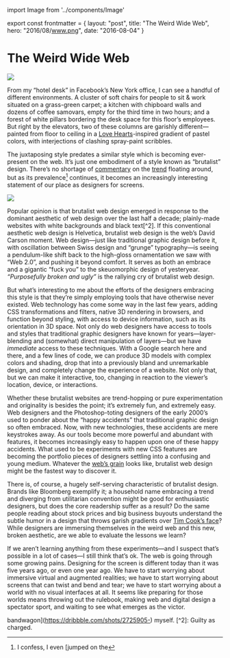 import Image from '../components/Image'

export const frontmatter = {
layout: "post",
title: "The Weird Wide Web",
hero: "2016/08/www.png",
date: "2016-08-04"
}

# The Weird Wide Web

<Image src="2016/08/www.png" className="" />

From my “hotel desk” in Facebook’s New York office, I can see a handful of
different environments. A cluster of soft chairs for people to sit & work
situated on a grass-green carpet; a kitchen with chipboard walls and dozens of
coffee samovars, empty for the third time in two hours; and a forest of white
pillars bordering the desk space for this floor’s employees. But right by the
elevators, two of these columns are garishly different—painted from floor to
ceiling in a [Love Hearts](http://www.lovehearts.com/)-inspired gradient of
pastel colors, with interjections of clashing spray-paint scribbles.

The juxtaposing style predates a similar style which is becoming ever-present on
the web. It’s just one embodiment of a style known as “brutalist” design.
There’s no shortage of
[commentary](https://www.washingtonpost.com/news/the-intersect/wp/2016/05/09/the-hottest-trend-in-web-design-is-intentionally-ugly-unusable-sites/)
on the [trend](http://brutalistwebsites.com/) floating around, but as its
prevalence[^1] continues, it becomes an increasingly interesting statement of
our place as designers for screens.

<Image src="2016/08/fbny.jpg" caption="Pillars in the Facebook New York office
echo a recent trend in web design" className="" />

Popular opinion is that brutalist web design emerged in response to the dominant
aesthetic of web design over the last half a decade; plainly-made websites with
white backgrounds and black text[^2]. If this conventional aesthetic web design
is Helvetica, brutalist web design is the web’s David Carson moment. Web
design—just like traditional graphic design before it, with oscillation between
Swiss design and “grunge” typography—is seeing a pendulum-like shift back to the
high-gloss ornamentation we saw with “Web 2.0”, and pushing it beyond comfort.
It serves as both an embrace and a gigantic “fuck you” to the skeuomorphic
design of yesteryear. _“Purposefully broken and ugly”_ is the rallying cry of
brutalist web design.

But what’s interesting to me about the efforts of the designers embracing this
style is that they’re simply employing tools that have otherwise never existed.
Web technology has come some way in the last few years, adding CSS
transformations and filters, native 3D rendering in browsers, and function
beyond styling, with access to device information, such as its orientation in 3D
space. Not only do web designers have access to tools and styles that
traditional graphic designers have known for years—layer-blending and (somewhat)
direct manipulation of layers—but we have _immediate_ access to these
techniques. With a Google search here and there, and a few lines of code, we can
produce 3D models with complex colors and shading, drop that into a previously
bland and unremarkable design, and completely change the experience of a
website. Not only that, but we can make it interactive, too, changing in
reaction to the viewer’s location, device, or interactions.

Whether these brutalist websites are trend-hopping or pure experimentation and
originality is besides the point; it’s extremely fun, and extremely easy. Web
designers and the Photoshop-toting designers of the early 2000’s used to ponder
about the “happy accidents” that traditional graphic design so often embraced.
Now, with new technologies, these accidents are mere keystrokes away. As our
tools become more powerful and abundant with features, it becomes increasingly
easy to happen upon one of these happy accidents. What used to be experiments
with new CSS features are becoming the portfolio pieces of designers settling
into a confusing and young medium. Whatever the [web’s
grain](http://www.frankchimero.com/writing/the-webs-grain/) looks like,
brutalist web design might be the fastest way to discover it.

There is, of course, a hugely self-serving characteristic of brutalist design.
Brands like Bloomberg exemplify it; a household name embracing a trend and
diverging from utilitarian convention might be good for enthusiastic designers,
but does the core readership suffer as a result? Do the same people reading
about stock prices and big business buyouts understand the subtle humor in a
design that throws garish gradients over [Tim Cook’s
face](http://www.fastcodesign.com/3036003/why-businessweeks-ugly-tim-cook-cover-is-subversive-genius)?
While designers are immersing themselves in the weird web and this new, broken
aesthetic, are we able to evaluate the lessons we learn?

If we aren’t learning anything from these experiments—and I suspect that’s
possible in a lot of cases—I still think that’s ok. The web is going through
some growing pains. Designing for the screen is different today than it was five
years ago, or even one year ago. We have to start worrying about immersive
virtual and augmented realities; we have to start worrying about screens that
can twist and bend and tear; we have to start worrying about a world with no
visual interfaces at all. It seems like preparing for those worlds means
throwing out the rulebook, making web and digital design a spectator sport, and
waiting to see what emerges as the victor.

[^1]: I confess, I even [jumped on the

bandwagon](https://dribbble.com/shots/2725905-) myself. [^2]: Guilty as
charged.
